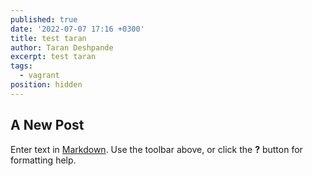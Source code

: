 ```yaml
---
published: true
date: '2022-07-07 17:16 +0300'
title: test taran
author: Taran Deshpande
excerpt: test taran
tags:
  - vagrant
position: hidden
---
```

## A New Post

Enter text in [Markdown](http://daringfireball.net/projects/markdown/). Use the toolbar above, or click the **?** button for formatting help.
